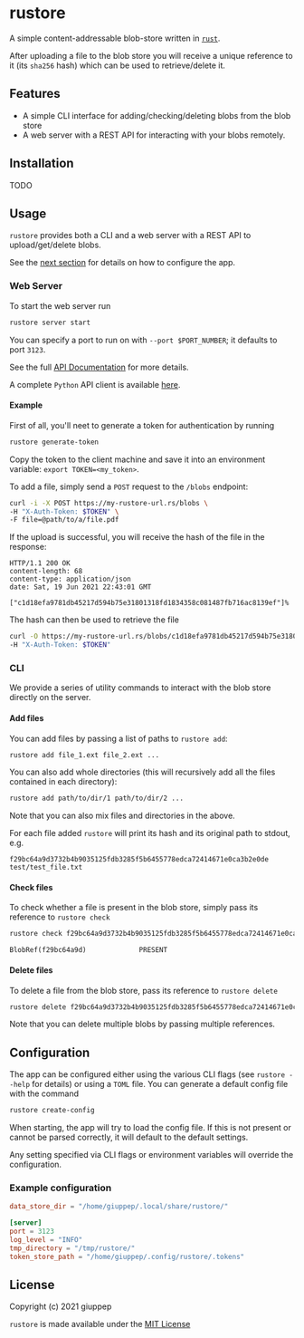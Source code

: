 # rustore
A simple content-addressable blob-store written in [`rust`](https://www.rust-lang.org/).

After uploading a file to the blob store you will receive a unique reference to it (its
`sha256` hash) which can be used to retrieve/delete it.
## Features

- A simple CLI interface for adding/checking/deleting blobs from the blob store
- A web server with a REST API for interacting with your blobs remotely.

## Installation

TODO
## Usage

`rustore` provides both a CLI and a web server with a REST API to upload/get/delete blobs.

See the [next section](#configuration) for details on how to configure the app.
### Web Server

To start the web server run
```bash
rustore server start
```
You can specify a port to run on with `--port $PORT_NUMBER`; it defaults to port `3123`.

See the full [API Documentation](api.md) for more details.

A complete `Python` API client is available [here](https://github.com/giuppep/rustore-client).

#### Example

First of all, you'll neet to generate a token for authentication by running
```bash
rustore generate-token
```
Copy the token to the client machine and save it into an environment variable: `export TOKEN=<my_token>`.

To add a file, simply send a `POST` request to the `/blobs` endpoint:

```bash
curl -i -X POST https://my-rustore-url.rs/blobs \
-H "X-Auth-Token: $TOKEN" \
-F file=@path/to/a/file.pdf
```

If the upload is successful, you will receive the hash of the file in the response:

```http
HTTP/1.1 200 OK
content-length: 68
content-type: application/json
date: Sat, 19 Jun 2021 22:43:01 GMT

["c1d18efa9781db45217d594b75e31801318fd1834358c081487fb716ac8139ef"]%
```

The hash can then be used to retrieve the file
```bash
curl -O https://my-rustore-url.rs/blobs/c1d18efa9781db45217d594b75e31801318fd1834358c081487fb716ac8139ef \
-H "X-Auth-Token: $TOKEN"
```

### CLI

We provide a series of utility commands to interact with the blob store directly on the server.
#### Add files
You can add files by passing a list of paths to `rustore add`:
```bash
rustore add file_1.ext file_2.ext ...
```

You can also add whole directories (this will recursively add all the files contained in
each directory):
```bash
rustore add path/to/dir/1 path/to/dir/2 ...
```

Note that you can also mix files and directories in the above.

For each file added `rustore` will print its hash and its original path to stdout, e.g.
```text
f29bc64a9d3732b4b9035125fdb3285f5b6455778edca72414671e0ca3b2e0de        test/test_file.txt
```
#### Check files
To check whether a file is present in the blob store, simply pass its reference to `rustore check`
```bash
rustore check f29bc64a9d3732b4b9035125fdb3285f5b6455778edca72414671e0ca3b2e0de
```

```text
BlobRef(f29bc64a9d)             PRESENT
```
#### Delete files
To delete a file from the blob store, pass its reference to `rustore delete`
```bash
rustore delete f29bc64a9d3732b4b9035125fdb3285f5b6455778edca72414671e0ca3b2e0de
```
Note that you can delete multiple blobs by passing multiple references.

## Configuration

The app can be configured either using the various CLI flags (see `rustore --help` for details) or using a `TOML` file. You can generate a default config file with the command
```bash
rustore create-config
```

When starting, the app will try to load the config file. If this is not present or cannot be parsed correctly, it will default to the default settings.

Any setting specified via CLI flags or environment variables will override the configuration.

### Example configuration

```toml
data_store_dir = "/home/giuppep/.local/share/rustore/"

[server]
port = 3123
log_level = "INFO"
tmp_directory = "/tmp/rustore/"
token_store_path = "/home/giuppep/.config/rustore/.tokens"
```

## License

Copyright (c) 2021 giuppep

`rustore` is made available under the [MIT License](LICENSE)